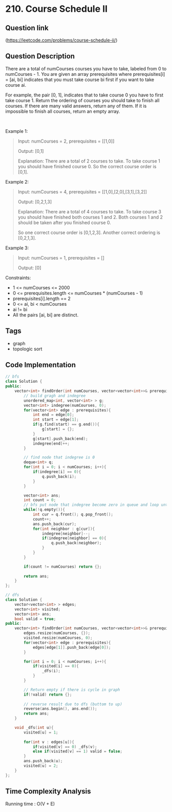 # 210. Course Schedule II

## Question link
(https://leetcode.com/problems/course-schedule-ii/)

## Question Description
There are a total of numCourses courses you have to take, labeled from 0 to numCourses - 1. You are given an array prerequisites where prerequisites[i] = [ai, bi] indicates that you must take course bi first if you want to take course ai.

For example, the pair [0, 1], indicates that to take course 0 you have to first take course 1.
Return the ordering of courses you should take to finish all courses. If there are many valid answers, return any of them. If it is impossible to finish all courses, return an empty array.

<br/>

Example 1:
> Input: numCourses = 2, prerequisites = [[1,0]]
>
> Output: [0,1]
>
> Explanation: There are a total of 2 courses to take. To take course 1 you should have finished course 0. So the correct course order is [0,1].

Example 2:
> Input: numCourses = 4, prerequisites = [[1,0],[2,0],[3,1],[3,2]]
>
> Output: [0,2,1,3]
>
> Explanation: There are a total of 4 courses to take. To take course 3 you should have finished both courses 1 and 2. Both courses 1 and 2 should be taken after you finished course 0.
>
> So one correct course order is [0,1,2,3]. Another correct ordering is [0,2,1,3].

Example 3:
> Input: numCourses = 1, prerequisites = []
>
> Output: [0]

Constraints:
- 1 <= numCourses <= 2000
- 0 <= prerequisites.length <= numCourses * (numCourses - 1)
- prerequisites[i].length == 2
- 0 <= ai, bi < numCourses
- ai != bi
- All the pairs [ai, bi] are distinct.

## Tags
- graph
- topologic sort

## Code Implementation
```c++
// bfs
class Solution {
public:
    vector<int> findOrder(int numCourses, vector<vector<int>>& prerequisites) {
        // build gragh and indegree
        unordered_map<int, vector<int> > g;
        vector<int> indegree(numCourses, 0);
        for(vector<int> edge : prerequisites){
            int end = edge[0];
            int start = edge[1];
            if(g.find(start) == g.end()){
                g[start] = {};
            }
            g[start].push_back(end);
            indegree[end]++;
        }

        // find node that indegree is 0
        deque<int> q;
        for(int i = 0; i < numCourses; i++){
            if(indegree[i] == 0){
                q.push_back(i);
            }
        }

        vector<int> ans;
        int count = 0;
        // bfs put node that indegree become zero in queue and loop until queue is empty
        while(!q.empty()){
            int cur = q.front(); q.pop_front();
            count++;
            ans.push_back(cur);
            for(int neighbor : g[cur]){
                indegree[neighbor]--;
                if(indegree[neighbor] == 0){
                    q.push_back(neighbor);
                }
            }
        }

        if(count != numCourses) return {};
        
        return ans;
    }
};

// dfs 
class Solution {
    vector<vector<int> > edges;
    vector<int> visited;
    vector<int> ans;
    bool valid = true;
public:
    vector<int> findOrder(int numCourses, vector<vector<int>>& prerequisites) {
        edges.resize(numCourses, {});
        visited.resize(numCourses, 0);
        for(vector<int> edge : prerequisites){
            edges[edge[1]].push_back(edge[0]);
        }

        for(int i = 0; i < numCourses; i++){
            if(visited[i] == 0){
                _dfs(i);
            }
        }

        // Return empty if there is cycle in graph
        if(!valid) return {};
        
        // reverse result due to dfs (buttom to up)
        reverse(ans.begin(), ans.end());
        return ans;
    }

    void _dfs(int u){
        visited[u] = 1;
        
        for(int v : edges[u]){
            if(visited[v] == 0) _dfs(v);
            else if(visited[v] == 1) valid = false;
        }
        ans.push_back(u);
        visited[u] = 2;
    }
};
```

## Time Complexity Analysis
Running time  : O(V + E)